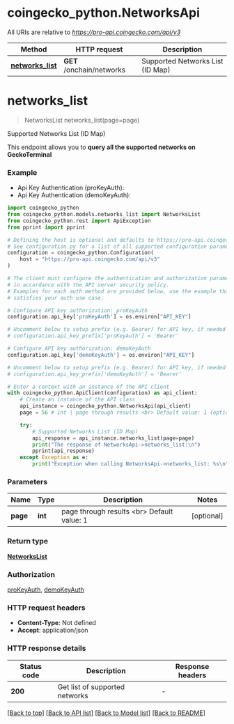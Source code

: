 # coingecko_python.NetworksApi

All URIs are relative to *https://pro-api.coingecko.com/api/v3*

Method | HTTP request | Description
------------- | ------------- | -------------
[**networks_list**](NetworksApi.md#networks_list) | **GET** /onchain/networks | Supported Networks List (ID Map)


# **networks_list**
> NetworksList networks_list(page=page)

Supported Networks List (ID Map)

This endpoint allows you to **query all the supported networks on GeckoTerminal**

### Example

* Api Key Authentication (proKeyAuth):
* Api Key Authentication (demoKeyAuth):

```python
import coingecko_python
from coingecko_python.models.networks_list import NetworksList
from coingecko_python.rest import ApiException
from pprint import pprint

# Defining the host is optional and defaults to https://pro-api.coingecko.com/api/v3
# See configuration.py for a list of all supported configuration parameters.
configuration = coingecko_python.Configuration(
    host = "https://pro-api.coingecko.com/api/v3"
)

# The client must configure the authentication and authorization parameters
# in accordance with the API server security policy.
# Examples for each auth method are provided below, use the example that
# satisfies your auth use case.

# Configure API key authorization: proKeyAuth
configuration.api_key['proKeyAuth'] = os.environ["API_KEY"]

# Uncomment below to setup prefix (e.g. Bearer) for API key, if needed
# configuration.api_key_prefix['proKeyAuth'] = 'Bearer'

# Configure API key authorization: demoKeyAuth
configuration.api_key['demoKeyAuth'] = os.environ["API_KEY"]

# Uncomment below to setup prefix (e.g. Bearer) for API key, if needed
# configuration.api_key_prefix['demoKeyAuth'] = 'Bearer'

# Enter a context with an instance of the API client
with coingecko_python.ApiClient(configuration) as api_client:
    # Create an instance of the API class
    api_instance = coingecko_python.NetworksApi(api_client)
    page = 56 # int | page through results <br> Default value: 1 (optional)

    try:
        # Supported Networks List (ID Map)
        api_response = api_instance.networks_list(page=page)
        print("The response of NetworksApi->networks_list:\n")
        pprint(api_response)
    except Exception as e:
        print("Exception when calling NetworksApi->networks_list: %s\n" % e)
```



### Parameters


Name | Type | Description  | Notes
------------- | ------------- | ------------- | -------------
 **page** | **int**| page through results &lt;br&gt; Default value: 1 | [optional] 

### Return type

[**NetworksList**](NetworksList.md)

### Authorization

[proKeyAuth](../README.md#proKeyAuth), [demoKeyAuth](../README.md#demoKeyAuth)

### HTTP request headers

 - **Content-Type**: Not defined
 - **Accept**: application/json

### HTTP response details

| Status code | Description | Response headers |
|-------------|-------------|------------------|
**200** | Get list of supported networks |  -  |

[[Back to top]](#) [[Back to API list]](../README.md#documentation-for-api-endpoints) [[Back to Model list]](../README.md#documentation-for-models) [[Back to README]](../README.md)

